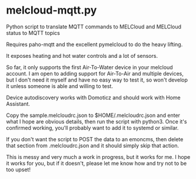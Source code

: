 # melcloud-mqtt.py
Python script to translate MQTT commands to MELCloud and MELCloud status to MQTT topics

Requires paho-mqtt and the excellent pymelcloud to do the heavy lifting.

It exposes heating and hot water controls and a lot of sensors.

So far, it only supports the first Air-To-Water device in your melcloud account. I am open
to adding support for Air-To-Air and multiple devices, but I don't need it myself and have
no easy way to test it, so won't develop it unless someone is able and willing to test.

Device autodiscovery works with Domoticz and should work with Home Assistant.

Copy the sample.melcloudrc.json to $HOME/.melcloudrc.json and enter what I hope are obvious details,
then run the script with python3.  Once it's confirmed working, you'll probably want to add it
to systemd or similar.

If you don't want the script to POST the data to an emoncms, then delete that section
from .melcloudrc.json and it should simply skip that action.

This is messy and very much a work in progress, but it works for me. I hope it works for you,
but if it doesn't, please let me know how and try not to be too upset!
